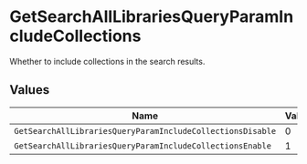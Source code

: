 # GetSearchAllLibrariesQueryParamIncludeCollections

Whether to include collections in the search results.


## Values

| Name                                                       | Value                                                      |
| ---------------------------------------------------------- | ---------------------------------------------------------- |
| `GetSearchAllLibrariesQueryParamIncludeCollectionsDisable` | 0                                                          |
| `GetSearchAllLibrariesQueryParamIncludeCollectionsEnable`  | 1                                                          |